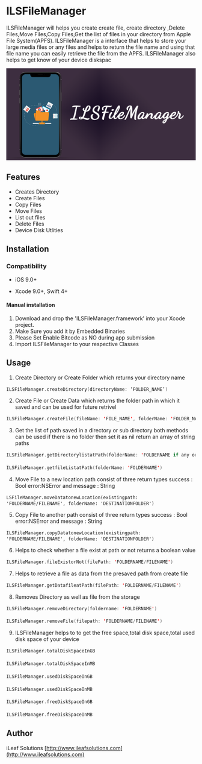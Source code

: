 # ILSFileManager
ILSFileManager will helps you create create file, create directory ,Delete Files,Move Files,Copy Files,Get the list of files in your directory from Apple File System(APFS).
ILSFileManager is a interface that helps to store your large media files or any files and helps to return the file name and using that file name you can easily retrieve the file from the APFS.
ILSFileManager also helps to get know of your device diskspac

<img src="./Asset/art.png?raw=true">

## Features

* Creates Directory
* Create Files
* Copy Files
* Move Files
* List out files
* Delete Files
* Device Disk Utlities


## Installation

### Compatibility

-  iOS 9.0+

- Xcode 9.0+, Swift 4+

#### Manual installation
1. Download and drop the 'ILSFileManager.framework' into your Xcode project.
2. Make Sure you add it by Embedded Binaries
3. Please Set Enable Bitcode as NO during app submission
4. Import ILSFileManager to your respective Classes



## Usage

1. Create Directory or Create Folder which returns your directory name
```swift
ILSFileManager.createDirectory(directoryName: ‘FOLDER_NAME’)
```

2. Create File or Create Data which returns the folder path in which it saved and can be used for future retrivel
```swift
ILSFileManager.createFile(fileName: 'FILE_NAME', folderName: 'FOLDER_NAME', data: 'DATA_TO_BE_SAVE.Extension(.jpg,.png,mov,.mp4,.pdf,etc..)')
```

3. Get the list of path saved in a directory or sub directory both methods can be used if there is no folder then set it as nil return an array of string paths
```swift
ILSFileManager.getDirectorylistatPath(folderName: 'FOLDERNAME if any or nil')

ILSFileManager.getfileListatPath(folderName: 'FOLDERNAME')
```

4. Move File to a new location path consist of three return types success : Bool error:NSError and message : String  
```swift 
LSFileManager.moveDatatonewLocation(existingpath: 'FOLDERNAME/FILENAME', folderName: 'DESTINATIONFOLDER')
```
5. Copy File to another path consist of three return types success : Bool error:NSError and message : String  
```swift 
ILSFileManager.copyDatatonewLocation(existingpath: 'FOLDERNAME/FILENAME', folderName: 'DESTINATIONFOLDER')

```

6. Helps to check whether a file exist at path or not returns a boolean value

```swift
ILSFileManager.fileExistorNot(filePath: 'FOLDERNAME/FILENAME')
```

7. Helps to retrieve a file as data from the presaved path from create file

```swift
ILSFileManager.getDatafileatPath(filePath: 'FOLDERNAME/FILENAME')

```
8. Removes Directory as well as file from the storage

```swift
ILSFileManager.removeDirectory(foldername: 'FOLDERNAME')

ILSFileManager.removeFile(filepath: 'FOLDERNAME/FILENAME')

```
9. ILSFileManager helps to to get the free space,total disk space,total used disk space of your device

```swift
ILSFileManager.totalDiskSpaceInGB

ILSFileManager.totalDiskSpaceInMB

ILSFileManager.usedDiskSpaceInGB

ILSFileManager.usedDiskSpaceInMB

ILSFileManager.freeDiskSpaceInGB

ILSFileManager.freeDiskSpaceInMB
```

## Author

iLeaf Solutions
[http://www.ileafsolutions.com](http://www.ileafsolutions.com)
